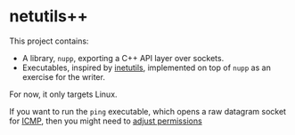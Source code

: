 netutils++
==========

This project contains:

- A library, `nupp`, exporting a C++ API layer over sockets.
- Executables, inspired by [inetutils][],
  implemented on top of `nupp` as an exercise for the writer.

For now, it only targets Linux.

If you want to run the `ping` executable,
which opens a raw datagram socket for [ICMP][],
then you might need to [adjust permissions][1]

[inetutils]: https://www.gnu.org/software/inetutils/
[ICMP]: https://en.wikipedia.org/wiki/Internet_Control_Message_Protocol

[1]: https://opennms.discourse.group/t/how-to-allow-unprivileged-users-to-use-icmp-ping/1573
